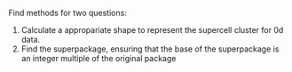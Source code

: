 Find methods for two questions:
  1. Calculate a appropariate shape to represent the supercell cluster for 0d data.
  2. Find the superpackage, ensuring that the base of the superpackage is an integer multiple of the original package
